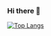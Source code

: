 ### Hi there 👋

[![Top Langs](https://github-readme-stats.vercel.app/api/top-langs/?username=mawni&langs_count=8&layout=compact&theme=react)](https://github.com/anuraghazra/github-readme-stats)

<!--
**mawni/mawni** is a ✨ _special_ ✨ repository because its `README.md` (this file) appears on your GitHub profile.

Here are some ideas to get you started:

- 🔭 I’m currently working on ...
- 🌱 I’m currently learning ...
- 👯 I’m looking to collaborate on ...
- 🤔 I’m looking for help with ...
- 💬 Ask me about ...
- 📫 How to reach me: ...
- 😄 Pronouns: ...
- ⚡ Fun fact: ...
-->

